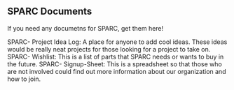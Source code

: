 ## SPARC Documents

If you need any documetns for SPARC, get them here!

SPARC- Project Idea Log: A place for anyone to add cool ideas.  These ideas would be really neat projects for those looking for a project to take on.
SPARC- Wishlist: This is a list of parts that SPARC needs or wants to buy in the future.
SPARC- Signup-Sheet: This is a spreadsheet so that those who are not involved could find out more information about our organization and how to join.
